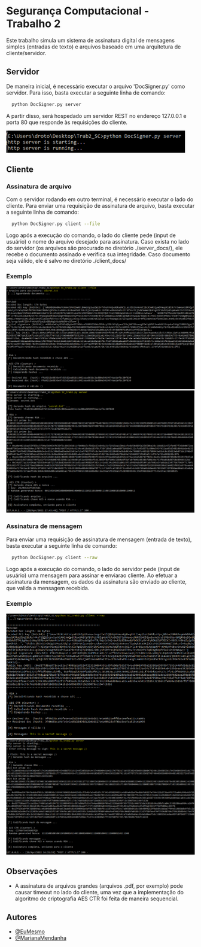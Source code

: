 
# Segurança Computacional - Trabalho 2

Este trabalho simula um sistema de assinatura digital de mensagens simples (entradas de texto) e arquivos baseado em uma arquitetura de cliente/servidor.
## Servidor

De maneira inicial, é necessário executar o arquivo 'DocSigner.py' como servidor. Para isso, basta executar a seguinte linha de comando:

```bash
  python DocSigner.py server
```

A partir disso, será hospedado um servidor REST no endereço 127.0.0.1 e porta 80 que responde às requisições do cliente.

![App Screenshot](https://github.com/MateusCavalc/Trab2_SC/blob/main/rel/server_exemplo.png)

## Cliente
### Assinatura de arquivo

Com o servidor rodando em outro terminal, é necessário executar o lado do cliente. Para enviar uma requisição de assinatura de arquivo, basta executar a seguinte linha de comando:

```bash
  python DocSigner.py client --file
```

Logo após a execução do comando, o lado do cliente pede (input de usuário) o nome do arquivo desejado para assinatura. Caso exista no lado do servidor (os arquivos são procurado no diretório ./server_docs/), ele recebe o documento assinado e verifica sua integridade. Caso documento seja válido, ele é salvo no diretório ./client_docs/

### Exemplo

![App Screenshot](https://github.com/MateusCavalc/Trab2_SC/blob/main/rel/modo2_client.png)
![App Screenshot](https://github.com/MateusCavalc/Trab2_SC/blob/main/rel/modo2_server.png)

### Assinatura de mensagem
Para enviar uma requisição de assinatura de mensagem (entrada de texto), basta executar a seguinte linha de comando:

```bash
  python DocSigner.py client --raw
```

Logo após a execução do comando, o lado do servidor pede (input de usuário) uma mensagem para assinar e enviarao cliente. Ao efetuar a assinatura da mensagem, os dados da assinatura são enviado ao cliente, que valida a mensagem recebida.

### Exemplo

![App Screenshot](https://github.com/MateusCavalc/Trab2_SC/blob/main/rel/modo1_client.png)
![App Screenshot](https://github.com/MateusCavalc/Trab2_SC/blob/main/rel/modo1_server.png)

## Observações

- A assinatura de arquivos grandes (arquivos .pdf, por exemplo) pode causar timeout no lado do cliente, uma vez que a implementação do algoritmo de criptografia AES CTR foi feita de maneira sequencial.


## Autores

- [@EuMesmo](https://github.com/MateusCavalc)
- [@MarianaMendanha](https://github.com/MarianaMendanha)
